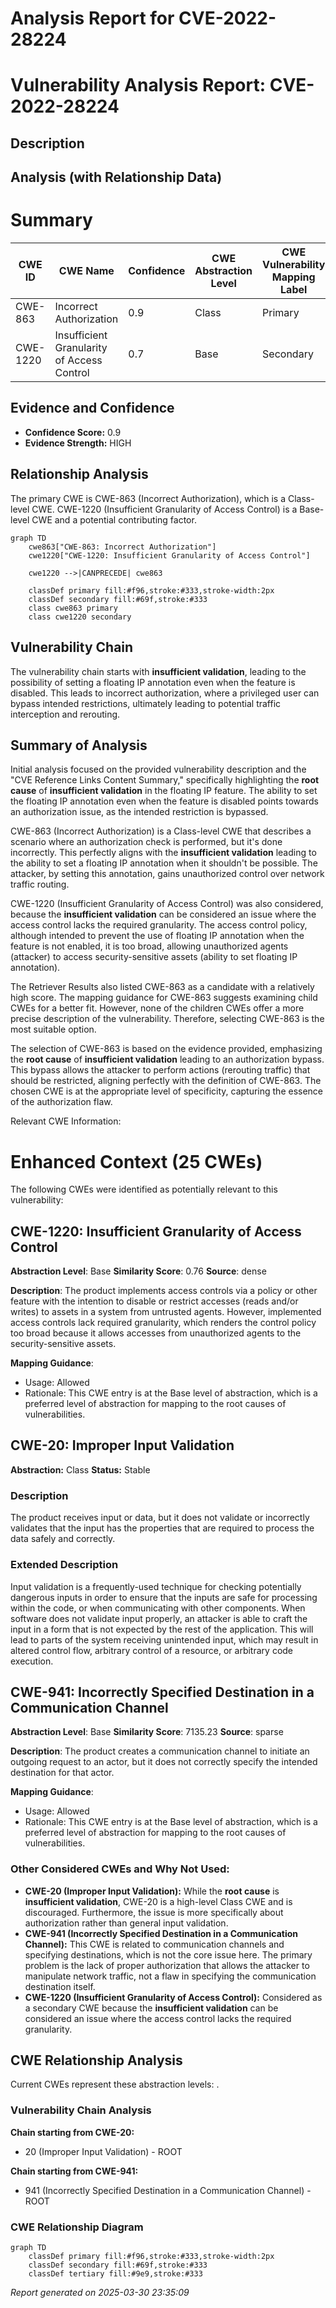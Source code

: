# Analysis Report for CVE-2022-28224

# Vulnerability Analysis Report: CVE-2022-28224

## Description



## Analysis (with Relationship Data)

# Summary
| CWE ID | CWE Name | Confidence | CWE Abstraction Level | CWE Vulnerability Mapping Label | CWE-Vulnerability Mapping Notes |
|---|---|---|---|---|---|
| CWE-863 | Incorrect Authorization | 0.9 | Class | Primary | Allowed-with-Review |
| CWE-1220 | Insufficient Granularity of Access Control | 0.7 | Base | Secondary | Allowed |

## Evidence and Confidence

*   **Confidence Score:** 0.9
*   **Evidence Strength:** HIGH

## Relationship Analysis
The primary CWE is CWE-863 (Incorrect Authorization), which is a Class-level CWE. CWE-1220 (Insufficient Granularity of Access Control) is a Base-level CWE and a potential contributing factor.

```mermaid
graph TD
    cwe863["CWE-863: Incorrect Authorization"]
    cwe1220["CWE-1220: Insufficient Granularity of Access Control"]

    cwe1220 -->|CANPRECEDE| cwe863

    classDef primary fill:#f96,stroke:#333,stroke-width:2px
    classDef secondary fill:#69f,stroke:#333
    class cwe863 primary
    class cwe1220 secondary
```

## Vulnerability Chain
The vulnerability chain starts with **insufficient validation**, leading to the possibility of setting a floating IP annotation even when the feature is disabled. This leads to incorrect authorization, where a privileged user can bypass intended restrictions, ultimately leading to potential traffic interception and rerouting.

## Summary of Analysis
Initial analysis focused on the provided vulnerability description and the "CVE Reference Links Content Summary," specifically highlighting the **root cause** of **insufficient validation** in the floating IP feature. The ability to set the floating IP annotation even when the feature is disabled points towards an authorization issue, as the intended restriction is bypassed.

CWE-863 (Incorrect Authorization) is a Class-level CWE that describes a scenario where an authorization check is performed, but it's done incorrectly. This perfectly aligns with the **insufficient validation** leading to the ability to set a floating IP annotation when it shouldn't be possible. The attacker, by setting this annotation, gains unauthorized control over network traffic routing.

CWE-1220 (Insufficient Granularity of Access Control) was also considered, because the **insufficient validation** can be considered an issue where the access control lacks the required granularity. The access control policy, although intended to prevent the use of floating IP annotation when the feature is not enabled, it is too broad, allowing unauthorized agents (attacker) to access security-sensitive assets (ability to set floating IP annotation).

The Retriever Results also listed CWE-863 as a candidate with a relatively high score. The mapping guidance for CWE-863 suggests examining child CWEs for a better fit. However, none of the children CWEs offer a more precise description of the vulnerability. Therefore, selecting CWE-863 is the most suitable option.

The selection of CWE-863 is based on the evidence provided, emphasizing the **root cause** of **insufficient validation** leading to an authorization bypass. This bypass allows the attacker to perform actions (rerouting traffic) that should be restricted, aligning perfectly with the definition of CWE-863. The chosen CWE is at the appropriate level of specificity, capturing the essence of the authorization flaw.

Relevant CWE Information:

# Enhanced Context (25 CWEs)
The following CWEs were identified as potentially relevant to this vulnerability:

## CWE-1220: Insufficient Granularity of Access Control
**Abstraction Level**: Base
**Similarity Score**: 0.76
**Source**: dense

**Description**:
The product implements access controls via a policy or other feature with the intention to disable or restrict accesses (reads and/or writes) to assets in a system from untrusted agents. However, implemented access controls lack required granularity, which renders the control policy too broad because it allows accesses from unauthorized agents to the security-sensitive assets.

**Mapping Guidance**:
- Usage: Allowed
- Rationale: This CWE entry is at the Base level of abstraction, which is a preferred level of abstraction for mapping to the root causes of vulnerabilities.

## CWE-20: Improper Input Validation
**Abstraction:** Class
**Status:** Stable

### Description
The product receives input or data, but it does
        not validate or incorrectly validates that the input has the
        properties that are required to process the data safely and
        correctly.

### Extended Description


Input validation is a frequently-used technique for checking potentially dangerous inputs in order to ensure that the inputs are safe for processing within the code, or when communicating with other components. When software does not validate input properly, an attacker is able to craft the input in a form that is not expected by the rest of the application. This will lead to parts of the system receiving unintended input, which may result in altered control flow, arbitrary control of a resource, or arbitrary code execution.

## CWE-941: Incorrectly Specified Destination in a Communication Channel
**Abstraction Level**: Base
**Similarity Score**: 7135.23
**Source**: sparse

**Description**:
The product creates a communication channel to initiate an outgoing request to an actor, but it does not correctly specify the intended destination for that actor.

**Mapping Guidance**:
- Usage: Allowed
- Rationale: This CWE entry is at the Base level of abstraction, which is a preferred level of abstraction for mapping to the root causes of vulnerabilities.

### Other Considered CWEs and Why Not Used:

*   **CWE-20 (Improper Input Validation):** While the **root cause** is **insufficient validation**, CWE-20 is a high-level Class CWE and is discouraged. Furthermore, the issue is more specifically about authorization rather than general input validation.
*   **CWE-941 (Incorrectly Specified Destination in a Communication Channel):** This CWE is related to communication channels and specifying destinations, which is not the core issue here. The primary problem is the lack of proper authorization that allows the attacker to manipulate network traffic, not a flaw in specifying the communication destination itself.
*   **CWE-1220 (Insufficient Granularity of Access Control):** Considered as a secondary CWE because the **insufficient validation** can be considered an issue where the access control lacks the required granularity.


## CWE Relationship Analysis

Current CWEs represent these abstraction levels: .


### Vulnerability Chain Analysis

**Chain starting from CWE-20:**
- 20 (Improper Input Validation) - ROOT


**Chain starting from CWE-941:**
- 941 (Incorrectly Specified Destination in a Communication Channel) - ROOT



### CWE Relationship Diagram

```mermaid
graph TD
    classDef primary fill:#f96,stroke:#333,stroke-width:2px
    classDef secondary fill:#69f,stroke:#333
    classDef tertiary fill:#9e9,stroke:#333
```



*Report generated on 2025-03-30 23:35:09*
